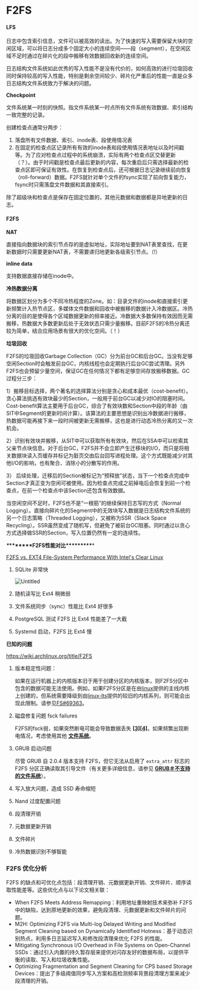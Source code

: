 # F2FS

#### LFS

日志中包含索引信息，文件可以被高效的读出。为了快速的写入需要保留大块的空闲区域，可以将日志分成多个固定大小的连续空间——段（segment），在空闲区域不足时通过在碎片化的段中搬移有效数据回收新的连续空间。

日志结构文件系统如此优秀的写入性能不是没有代价的，如何高效的进行垃圾回收同时保持较高的写入性能，特别是剩余空间较少、碎片化严重后的性能一直是众多日志结构文件系统致力于解决的问题。

**Checkpoint**

文件系统某一时刻的快照。指文件系统某一时点所有文件系统有效数据、索引结构一致完整的记录。

创建检查点通常分两步：

1. 落盘所有文件数据、索引、inode表、段使用情况表
2. 在固定的检查点区记录所有有效的inode表和段使用情况表地址以及时间戳等。为了应对检查点过程中的系统崩溃，实际有两个检查点区交替更新（？）。由于时间戳是检查点最后更新的内容，每次重启后只需选择最新的检查点区即可保证有效性。在恢复到检查点后，还可根据日志记录继续前向恢复（roll-forward）数据。F2FS就针对单个文件的fsync实现了前向恢复能力，fsync时只需落盘文件数据和其直接索引。

除了超级块和检查点是保存在固定位置的，其他元数据和数据都是异地更新的日志。

#### F2FS

**NAT**

直接指向数据块的索引节点存的是虚拟地址，实际地址要到NAT表里查找，在更新数据时只需要更新NAT表，不需要递归地更新各级索引节点。（!）

**inline data**

支持数据直接存储在inode中。

**冷热数据分离**

将数据区划分为多个不同冷热程度的Zone。如：目录文件的inode和直接索引更新频繁计入热节点区，多媒体文件数据和回收中被搬移的数据计入冷数据区。冷热分离的目的是使得各个区域数据更新的频率接近。冷数据大多数保持有效因而无需搬移，热数据大多数更新后处于无效状态只需少量搬移。目前F2FS的冷热分离还较为简单，结合应用场景有很大的优化空间。（！）

**垃圾回收**

F2FS的垃圾回收Garbage Collection（GC）分为前台GC和后台GC。当没有足够空闲Section时会触发前台GC，内核线程也会定期执行后台GC尝试清理。另外F2FS也会预留少量空间，保证GC在任何情况下都有足够空间存放搬移数据。GC过程分三步：

1）搬移目标选择，两个著名的选择算法分别是贪心和成本最优（cost-benefit）。 贪心算法挑选有效块最少的Section，一般用于前台GC以减少对IO的阻塞时间。 Cost-benefit算法主要用于后台GC，综合了有效块数和Section中段的年龄（由SIT中Segment的更新时间计算）。该算法的主要思想是识别出冷数据进行搬移，热数据可能再接下来一段时间被更新无需搬移，这也是进行动态冷热分离的又一次机会。

2）识别有效块并搬移，从SIT中可以获取所有有效块，然后在SSA中可以检索其父亲节点块信息。对于后台GC，F2FS并不会立即产生迁移块的I/O，而只是将相关数据块读入页缓存并标记为脏页交由后台回写进程处理。这个方式既能减少对其他I/O的影响，也有聚合、消除小的分散写的作用。

3） 后续处理，迁移后的Section被标记为“预释放”状态，当下一个检查点完成中Section才真正变为空闲可被使用。因为检查点完成之前掉电后会恢复到前一个检查点，在前一个检查点中该Section还包含有效数据。

当空闲空间不足时，F2FS也不是“一根筋”的继续保持日志写的方式（Normal Logging）。直接向碎片化的Segment中的无效块写入数据是日志结构文件系统的另一个日志策略（Threaded Logging），又被称为SSR（Slack Space Recycling）。SSR虽然变成了随机写，但避免了被前台GC阻塞。同时通过以贪心方式选择做SSR的Section，写入位置仍然有一定的连续性。

***\**\*\*\*\*\*\*\*F2FS性能对比\*\*\*\*\*\*\*\*\****

[F2FS vs. EXT4 File-System Performance With Intel's Clear Linux](https://www.phoronix.com/review/clear-linux-f2fs/2)

1. SQLite 非常快

   ![Untitled](f2fs.assets/https%3A%2F%2Fs3-us-west-2.amazonaws.com%2Fsecure.notion-static.com%2F8d689b61-0461-4ab9-bb25-200b7bfc9f76%2FUntitled.png)

2. 随机读写比 Ext4 稍微弱

3. 文件系统同步（sync）性能比 Ext4 好很多

4. PostgreSQL 测试 F2FS 比 Ext4 性能差了一大截

5. Systemd 启动，F2FS 比 Ext4 慢

**已知的问题**

https://wiki.archlinux.org/title/F2FS

1. 版本稳定性问题：

   如果在运行机器上的内核版本旧于用于创建分区的内核版本，则F2FS分区中包含的数据可能无法使用。例如，如果F2FS分区是在由[linux](https://archlinux.org/packages/?name=linux)提供的主线内核上创建的，但系统需要降级到由[linux-lts](https://archlinux.org/packages/?name=linux-lts)提供的较旧的内核系列，则可能会出现此限制。请参见[FS#69363](https://bugs.archlinux.org/task/69363)。

2. 磁盘修复问题 fsck failures

   F2FS的fsck弱，如果突然断电可能会导致数据丢失 **[[3\]](https://www.usenix.org/system/files/atc19-jaffer.pdf)[[4\]](https://web.archive.org/web/20200925120546/https://archived.forum.manjaro.org/t/record-fsync-data-failed-on-f2fs-file-system-how-to-fix-foregt-the-help-i-reinstalled-its-just-easier/121051)**。如果频繁出现断电情况，考虑使用其他 **[文件系统](https://wiki.archlinux.org/title/File_system)**。

3. GRUB 启动问题

   尽管 GRUB 自 2.0.4 版本支持 F2FS，但它无法从启用了 `extra_attr` 标志的 F2FS 分区正确读取其引导文件（有关更多详细信息，请参见 **[GRUB＃不支持的文件系统](https://wiki.archlinux.org/title/GRUB#Unsupported_file_systems)**）。

4. 写入放大问题，造成 SSD 寿命缩短

5. Nand 过度配置问题

6. 段清理开销

7. 元数据更新开销

8. 文件碎片

9. 冷热数据识别不够智能

### F2FS 优化分析

F2FS 的缺点和可优化点包括：段清理开销、元数据更新开销、文件碎片、顺序读取性能差等。这些优化点与以下论文相关联：

- When F2FS Meets Address Remapping：利用地址重映射技术来弥补 F2FS 中的缺陷，达到原地更新的效果，避免段清理、元数据更新和文件碎片的问题。
- M2H: Optimizing F2FS via Multi-log Delayed Writing and Modified Segment Cleaning based on Dynamically Identified Hotness：基于动态识别热点，利用多日志延迟写入和修改段清理来优化 F2FS 的性能。
- Mitigating Synchronous I/O Overhead in File Systems on Open-Channel SSDs：通过引入内置的持久暂存层来提供对闪存友好的数据布局，以提供平衡的读取、写入和垃圾收集性能。
- Optimizing Fragmentation and Segment Cleaning for CPS based Storage Devices：提出了多级阈值同步写入方案和高检测频率背景段清理方案来减少段清理的开销。
